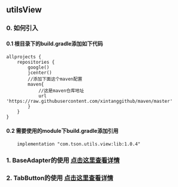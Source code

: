 
## utilsView

### 0. 如何引入

#### 0.1 根目录下的build.gradle添加如下代码

```
allprojects {
    repositories {
        google()
        jcenter()
        //添加下面这个maven配置
        maven{
            //这是maven仓库地址
            url 'https://raw.githubusercontent.com/xintanggithub/maven/master'
        }
    }
}
```

#### 0.2 需要使用的module下build.gradle添加引用

```
    implementation "com.tson.utils.view:lib:1.0.4"
```

### 1. BaseAdapter的使用 [点击这里查看详情](https://github.com/xintanggithub/utils/blob/master/utilsview/BASEADAPTER.md)

### 2. TabButton的使用 [点击这里查看详情](https://github.com/xintanggithub/utils/blob/master/utilsview/TABBUTTON.md)
